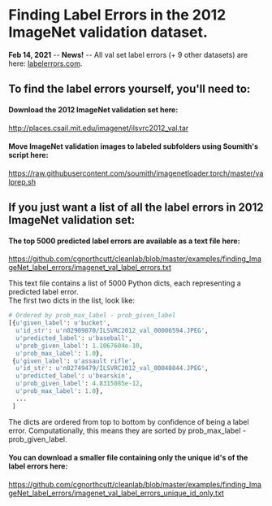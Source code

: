 # Finding Label Errors in the 2012 ImageNet validation dataset.

**Feb 14, 2021** -- **News!** -- All val set label errors (+ 9 other datasets) are here: [labelerrors.com](https://labelerrors.com/).


## To find the label errors yourself, you'll need to:
#### Download the 2012 ImageNet validation set here:
http://places.csail.mit.edu/imagenet/ilsvrc2012_val.tar

#### Move ImageNet validation images to labeled subfolders using Soumith's script here:
https://raw.githubusercontent.com/soumith/imagenetloader.torch/master/valprep.sh

## If you just want a list of all the label errors in 2012 ImageNet validation set:

#### The top 5000 predicted label errors are available as a text file here:
https://github.com/cgnorthcutt/cleanlab/blob/master/examples/finding_ImageNet_label_errors/imagenet_val_label_errors.txt

This text file contains a list of 5000 Python dicts, each representing a predicted label error.  
The first two dicts in the list, look like:

```python
# Ordered by prob_max_label - prob_given_label
[{u'given_label': u'bucket',
  u'id_str': u'n02909870/ILSVRC2012_val_00006594.JPEG',
  u'predicted_label': u'baseball',
  u'prob_given_label': 1.1067604e-10,
  u'prob_max_label': 1.0},
 {u'given_label': u'assault rifle',
  u'id_str': u'n02749479/ILSVRC2012_val_00040844.JPEG',
  u'predicted_label': u'bearskin',
  u'prob_given_label': 4.8315085e-12,
  u'prob_max_label': 1.0},
  ...
 ]
```

The dicts are ordered from top to bottom by confidence of being a label error. Computationally, this means they are sorted by prob_max_label - prob_given_label.

#### You can download a smaller file containing only the unique id's of the label errors here:
https://github.com/cgnorthcutt/cleanlab/blob/master/examples/finding_ImageNet_label_errors/imagenet_val_label_errors_unique_id_only.txt
